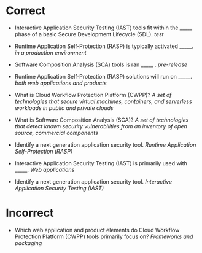 # Correct
- Interactive Application Security Testing (IAST) tools fit within the _____ phase of a basic Secure Development Lifecycle (SDL).
 *test*

- Runtime Application Self-Protection (RASP) is typically activated _____.
 *in a production environment*

- Software Composition Analysis (SCA) tools is ran _____ .
 *pre-release*

- Runtime Application Self-Protection (RASP) solutions will run on _____.
 *both web applications and products*

- What is Cloud Workflow Protection Platform (CWPP)?
 *A set of technologies that secure virtual machines, containers, and serverless workloads in public and private clouds*

- What is Software Composition Analysis (SCA)?
 *A set of technologies that detect known security vulnerabilities from an inventory of open source, commercial components*

- Identify a next generation application security tool.
 *Runtime Application Self-Protection (RASP)*

- Interactive Application Security Testing (IAST) is primarily used with _____.
 *Web applications*

- Identify a next generation application security tool.
 *Interactive Application Security Testing (IAST)*

# Incorrect
- Which web application and product elements do Cloud Workflow Protection Platform (CWPP) tools primarily focus on?
 *Frameworks and packaging*
